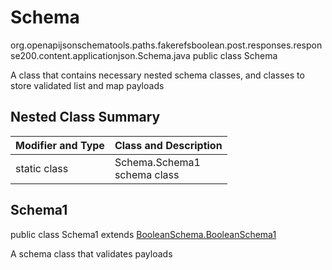 # Schema
org.openapijsonschematools.paths.fakerefsboolean.post.responses.response200.content.applicationjson.Schema.java
public class Schema

A class that contains necessary nested schema classes, and classes to store validated list and map payloads

## Nested Class Summary
| Modifier and Type | Class and Description |
| ----------------- | ---------------------- |
| static class | Schema.Schema1<br> schema class |

## Schema1
public class Schema1
extends [BooleanSchema.BooleanSchema1](../../../../../../../../components/schemas/BooleanSchema.md#booleanschema1)

A schema class that validates payloads
